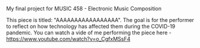 My final project for MUSIC 458 - Electronic Music Composition 

This piece is titled: "AAAAAAAAAAAAAAAAA". The goal is for the performer to reflect on how technology has affected them during the COVID-19 pandemic. You can watch a vide of me performing the piece here - https://www.youtube.com/watch?v=o_CgfxMSsF4
